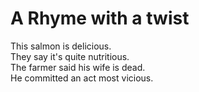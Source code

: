 # A Rhyme with a twist   
  This salmon is delicious.   
  They say it's quite nutritious.   
  The farmer said his wife is dead.   
  He committed an act most vicious.   
